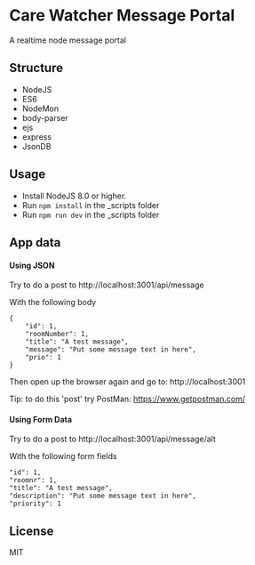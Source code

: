 # Care Watcher Message Portal

A realtime node message portal

## Structure
- NodeJS
- ES6
- NodeMon
- body-parser
- ejs
- express
- JsonDB

## Usage
- Install NodeJS 8.0 or higher.
- Run `npm install` in the _scripts folder
- Run `npm run dev` in the _scripts folder

## App data
#### Using JSON
Try to do a post to http://localhost:3001/api/message

With the following body 
```
{
    "id": 1,
    "roomNumber": 1,
    "title": "A test message",
    "message": "Put some message text in here",
    "prio": 1
}
```

Then open up the browser again and go to: http://localhost:3001

Tip: to do this 'post' try PostMan: https://www.getpostman.com/

#### Using Form Data
Try to do a post to http://localhost:3001/api/message/alt

With the following form fields
```
"id": 1,
"roomnr": 1,
"title": "A test message",
"description": "Put some message text in here",
"priority": 1
```

## License

MIT
